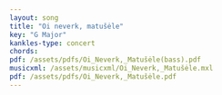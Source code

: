 ```yaml
---
layout: song
title: "Oi neverk, matušėle"
key: "G Major"
kankles-type: concert
chords:
pdf: /assets/pdfs/Oi_Neverk,_Matušėle(bass).pdf
musicxml: /assets/musicxml/Oi_Neverk,_Matušėle.mxl
pdf: /assets/pdfs/Oi_Neverk,_Matušėle.pdf
---
```

